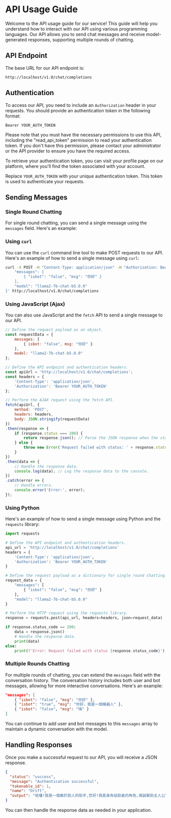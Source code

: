 # API Usage Guide

Welcome to the API usage guide for our service! This guide will help you understand how to interact with our API using various programming languages. Our API allows you to send chat messages and receive model-generated responses, supporting multiple rounds of chatting.

## API Endpoint

The base URL for our API endpoint is:
```
http://localhost/v1.0/chat/completions
```

## Authentication

To access our API, you need to include an `Authorization` header in your requests. You should provide an authentication token in the following format:
```
Bearer YOUR_AUTH_TOKEN
```

Please note that you must have the necessary permissions to use this API, including the "read_api_token" permission to read your authentication token. If you don't have this permission, please contact your administrator or the API provider to ensure you have the required access.

To retrieve your authentication token, you can visit your profile page on our platform, where you'll find the token associated with your account.

Replace `YOUR_AUTH_TOKEN` with your unique authentication token. This token is used to authenticate your requests.

## Sending Messages

### Single Round Chatting

For single round chatting, you can send a single message using the `messages` field. Here's an example:

### Using `curl`

You can use the `curl` command line tool to make POST requests to our API. Here's an example of how to send a single message using `curl`:

```bash
curl -X POST -H "Content-Type: application/json" -H "Authorization: Bearer YOUR_AUTH_TOKEN" -d '{
    "messages": [
        { "isbot": "false", "msg": "你好" }
    ],
    "model": "llama2-7b-chat-b5.0.0"
}' http://localhost/v1.0/chat/completions
```

### Using JavaScript (Ajax)

You can also use JavaScript and the `fetch` API to send a single message to our API.
```javascript
// Define the request payload as an object.
const requestData = {
    messages: [
        { isbot: "false", msg: "你好" }
    ],
    model: "llama2-7b-chat-b5.0.0"
};

// Define the API endpoint and authentication headers.
const apiUrl = 'http://localhost/v1.0/chat/completions';
const headers = {
    'Content-Type': 'application/json',
    'Authorization': 'Bearer YOUR_AUTH_TOKEN'
};

// Perform the AJAX request using the fetch API.
fetch(apiUrl, {
    method: 'POST',
    headers: headers,
    body: JSON.stringify(requestData)
})
.then(response => {
    if (response.status === 200) {
        return response.json(); // Parse the JSON response when the status code is 200.
    } else {
        throw new Error('Request failed with status: ' + response.status);
    }
})
.then(data => {
    // Handle the response data.
    console.log(data); // Log the response data to the console.
})
.catch(error => {
    // Handle errors.
    console.error('Error:', error);
});

```

### Using Python

Here's an example of how to send a single message using Python and the `requests` library:

```python
import requests

# Define the API endpoint and authentication headers.
api_url = 'http://localhost/v1.0/chat/completions'
headers = {
    'Content-Type': 'application/json',
    'Authorization': 'Bearer YOUR_AUTH_TOKEN'
}

# Define the request payload as a dictionary for single round chatting.
request_data = {
    "messages": [
        { "isbot": "false", "msg": "你好" }
    ],
    "model": "llama2-7b-chat-b5.0.0"
}

# Perform the HTTP request using the requests library.
response = requests.post(api_url, headers=headers, json=request_data)

if response.status_code == 200:
    data = response.json()
    # Handle the response data.
    print(data)
else:
    print(f'Error: Request failed with status {response.status_code}')
```

### Multiple Rounds Chatting

For multiple rounds of chatting, you can extend the `messages` field with the conversation history. The conversation history includes both user and bot messages, allowing for more interactive conversations. Here's an example:

```json
"messages": [
    { "isbot": "false", "msg": "你好" },
    { "isbot": "true", "msg": "你好，我是一個機器人" },
    { "isbot": "false", "msg": "嗨" }
]
```

You can continue to add user and bot messages to this `messages` array to maintain a dynamic conversation with the model.

## Handling Responses

Once you make a successful request to our API, you will receive a JSON response.

```json
{
  "status": "success",
  "message": "Authentication successful",
  "tokenable_id": 1,
  "name": "Drift",
  "output": "哈囉!我是一個樂於助人的助手,您好!我是身為協助者的角色,竭誠幫助主人公實現其目標或完成任務。您有何需要協助或指引的嗎?請別擔心地問,我竭誠照顧您的需求。"
}
```

You can then handle the response data as needed in your application.
